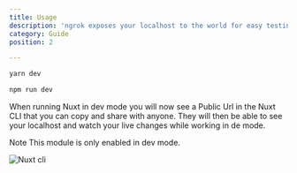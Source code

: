```yaml
---
title: Usage
description: 'ngrok exposes your localhost to the world for easy testing and sharing! No need to mess with DNS or deploy just to have others test out your changes'
category: Guide
position: 2

---
```


<code-group>
  <code-block label="Yarn" active>

  ```bash
  yarn dev
  ```

  </code-block>
  <code-block label="NPM">

  ```bash
  npm run dev
  ```

  </code-block>
</code-group>

When running Nuxt in dev mode you will now see a Public Url in the Nuxt CLI that you can copy and share with anyone. They will then be able to see your localhost and watch your live changes while working in de mode.

<alert type="warning">

Note This module is only enabled in dev mode.

</alert>

<img src="/cli.png" alt="Nuxt cli" />

